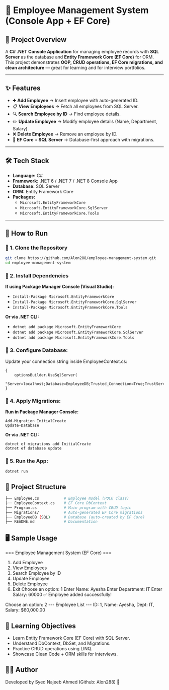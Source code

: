 # 🏢 Employee Management System (Console App + EF Core)

## 📖 Project Overview
A **C# .NET Console Application** for managing employee records with **SQL Server** as the database and **Entity Framework Core (EF Core)** for ORM.  
This project demonstrates **OOP, CRUD operations, EF Core migrations, and clean architecture** — great for learning and for interview portfolios.  

---

## ✨ Features
- ➕ **Add Employee** → Insert employee with auto-generated ID.  
- 📋 **View Employees** → Fetch all employees from SQL Server.  
- 🔍 **Search Employee by ID** → Find employee details.  
- ✏️ **Update Employee** → Modify employee details (Name, Department, Salary).  
- ❌ **Delete Employee** → Remove an employee by ID.  
- 💾 **EF Core + SQL Server** → Database-first approach with migrations.  

---

## 🛠️ Tech Stack
- **Language:** C#  
- **Framework:** .NET 6 / .NET 7 / .NET 8 Console App  
- **Database:** SQL Server  
- **ORM:** Entity Framework Core  
- **Packages:**  
  - `Microsoft.EntityFrameworkCore`  
  - `Microsoft.EntityFrameworkCore.SqlServer`  
  - `Microsoft.EntityFrameworkCore.Tools`  

---

## 🚀 How to Run

### 🔹 1. Clone the Repository
```bash
git clone https://github.com/Alon288/employee-management-system.git
cd employee-management-system
```
### 🔹 2. Install Dependencies
**If using Package Manager Console (Visual Studio):**

  - `Install-Package Microsoft.EntityFrameworkCore`
  - `Install-Package Microsoft.EntityFrameworkCore.SqlServer`
  - `Install-Package Microsoft.EntityFrameworkCore.Tools`

  
**Or via .NET CLI:**

  - `dotnet add package Microsoft.EntityFrameworkCore`
  - `dotnet add package Microsoft.EntityFrameworkCore.SqlServer`
  - `dotnet add package Microsoft.EntityFrameworkCore.Tools`


### 🔹 3. Configure Database:
Update your connection string inside EmployeeContext.cs:
```protected override void OnConfiguring(DbContextOptionsBuilder optionsBuilder)
{
    optionsBuilder.UseSqlServer(
        "Server=localhost;Database=EmployeeDB;Trusted_Connection=True;TrustServerCertificate=True;");
}
```
### 🔹 4. Apply Migrations:
**Run in Package Manager Console:**
  ```
  Add-Migration InitialCreate
  Update-Database
  ```

**Or via .NET CLI:**
```
dotnet ef migrations add InitialCreate
dotnet ef database update
```

### 🔹 5. Run the App:
```dotnet run```

## 📂 Project Structure
```bash
├── Employee.cs           # Employee model (POCO class)
├── EmployeeContext.cs    # EF Core DbContext
├── Program.cs            # Main program with CRUD logic
├── Migrations/           # Auto-generated EF Core migrations
├── EmployeeDB (SQL)      # Database (auto-created by EF Core)
├── README.md             # Documentation
```

## 🖥️ Sample Usage
=== Employee Management System (EF Core) ===
1. Add Employee
2. View Employees
3. Search Employee by ID
4. Update Employee
5. Delete Employee
6. Exit
Choose an option: 1
Enter Name: Ayesha
Enter Department: IT
Enter Salary: 60000
✅ Employee added successfully!

Choose an option: 2
--- Employee List ---
ID: 1, Name: Ayesha, Dept: IT, Salary: $60,000.00

## 🎯 Learning Objectives
  - Learn Entity Framework Core (EF Core) with SQL Server.
  - Understand DbContext, DbSet, and Migrations.
  - Practice CRUD operations using LINQ.
  - Showcase Clean Code + ORM skills for interviews.

## 👨‍💻 Author
Developed by Syed Najeeb Ahmed (Github: Alon288) 👋






